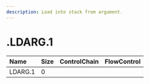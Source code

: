 ```yaml
---
description: Load into stack from argument.
---
```


# .LDARG.1

| Name | Size | ControlChain | FlowControl |
| :--- | :--- | :--- | :--- |
| LDARG.1 | 0 |  |  |

